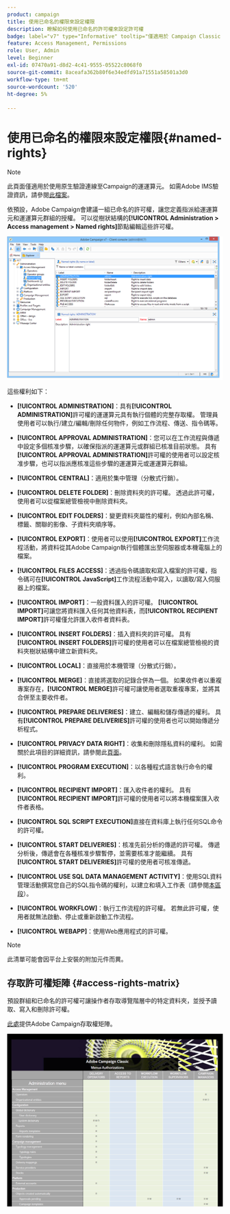 ```yaml
---
product: campaign
title: 使用已命名的權限來設定權限
description: 瞭解如何使用已命名的許可權來設定許可權
badge: label="v7" type="Informative" tooltip="僅適用於 Campaign Classic v7"
feature: Access Management, Permissions
role: User, Admin
level: Beginner
exl-id: 07470a91-d8d2-4c41-9555-05522c8068f0
source-git-commit: 8aceafa362b80f6e34edfd91a71551a58501a3d0
workflow-type: tm+mt
source-wordcount: '520'
ht-degree: 5%

---
```


# 使用已命名的權限來設定權限{#named-rights}

>[!NOTE]
>
>此頁面僅適用於使用原生驗證連線至Campaign的運運算元。 如需Adobe IMS驗證資訊，請參閱[此檔案](https://helpx.adobe.com/enterprise/using/manage-permissions-and-roles.html)。

依預設，Adobe Campaign會建議一組已命名的許可權，讓您定義指派給運運算元和運運算元群組的授權。 可以從樹狀結構的&#x200B;**[!UICONTROL Administration > Access management > Named rights]**&#x200B;節點編輯這些許可權。

![](assets/s_ncs_admin_named_rights.png)

這些權利如下：

* **[!UICONTROL ADMINISTRATION]**：具有&#x200B;**[!UICONTROL ADMINISTRATION]**&#x200B;許可權的運運算元具有執行個體的完整存取權。 管理員使用者可以執行/建立/編輯/刪除任何物件，例如工作流程、傳送、指令碼等。

* **[!UICONTROL APPROVAL ADMINISTRATION]**：您可以在工作流程與傳遞中設定多個核准步驟，以確保指派的運運算元或群組已核准目前狀態。 具有&#x200B;**[!UICONTROL APPROVAL ADMINISTRATION]**&#x200B;許可權的使用者可以設定核准步驟，也可以指派應核准這些步驟的運運算元或運運算元群組。

* **[!UICONTROL CENTRAL]**：適用於集中管理（分散式行銷）。

* **[!UICONTROL DELETE FOLDER]**：刪除資料夾的許可權。 透過此許可權，使用者可以從檔案總管檢視中刪除資料夾。

* **[!UICONTROL EDIT FOLDERS]**：變更資料夾屬性的權利，例如內部名稱、標籤、關聯的影像、子資料夾順序等。

* **[!UICONTROL EXPORT]**：使用者可以使用&#x200B;**[!UICONTROL EXPORT]**&#x200B;工作流程活動，將資料從其Adobe Campaign執行個體匯出至伺服器或本機電腦上的檔案。

* **[!UICONTROL FILES ACCESS]**：透過指令碼讀取和寫入檔案的許可權，指令碼可在&#x200B;**[!UICONTROL JavaScript]**&#x200B;工作流程活動中寫入，以讀取/寫入伺服器上的檔案。

* **[!UICONTROL IMPORT]**：一般資料匯入的許可權。 **[!UICONTROL IMPORT]**&#x200B;可讓您將資料匯入任何其他資料表，而&#x200B;**[!UICONTROL RECIPIENT IMPORT]**&#x200B;許可權僅允許匯入收件者資料表。

* **[!UICONTROL INSERT FOLDERS]**：插入資料夾的許可權。 具有&#x200B;**[!UICONTROL INSERT FOLDERS]**&#x200B;許可權的使用者可以在檔案總管檢視的資料夾樹狀結構中建立新資料夾。

* **[!UICONTROL LOCAL]**：直接用於本機管理（分散式行銷）。

* **[!UICONTROL MERGE]**：直接將選取的記錄合併為一個。 如果收件者以重複專案存在，**[!UICONTROL MERGE]**&#x200B;許可權可讓使用者選取重複專案，並將其合併至主要收件者。

* **[!UICONTROL PREPARE DELIVERIES]**：建立、編輯和儲存傳遞的權利。 具有&#x200B;**[!UICONTROL PREPARE DELIVERIES]**&#x200B;許可權的使用者也可以開始傳遞分析程式。

* **[!UICONTROL PRIVACY DATA RIGHT]**：收集和刪除隱私資料的權利。 如需關於此項目的詳細資訊，請參閱此[頁面](https://helpx.adobe.com/tw/campaign/kb/acc-privacy.html)。

* **[!UICONTROL PROGRAM EXECUTION]**：以各種程式語言執行命令的權利。

* **[!UICONTROL RECIPIENT IMPORT]**：匯入收件者的權利。 具有&#x200B;**[!UICONTROL RECIPIENT IMPORT]**&#x200B;許可權的使用者可以將本機檔案匯入收件者表格。

* **[!UICONTROL SQL SCRIPT EXECUTION]**&#x200B;直接在資料庫上執行任何SQL命令的許可權。

* **[!UICONTROL START DELIVERIES]**：核准先前分析的傳遞的許可權。 傳遞分析後，傳遞會在各種核准步驟暫停，並需要核准才能繼續。 具有&#x200B;**[!UICONTROL START DELIVERIES]**&#x200B;許可權的使用者可核准傳遞。

* **[!UICONTROL USE SQL DATA MANAGEMENT ACTIVITY]**：使用SQL資料管理活動撰寫您自己的SQL指令碼的權利，以建立和填入工作表（請參閱[本區段](../../workflow/using/sql-data-management.md)）。

* **[!UICONTROL WORKFLOW]**：執行工作流程的許可權。 若無此許可權，使用者就無法啟動、停止或重新啟動工作流程。

* **[!UICONTROL WEBAPP]**：使用Web應用程式的許可權。

>[!NOTE]
>
>此清單可能會因平台上安裝的附加元件而異。

## 存取許可權矩陣 {#access-rights-matrix}

預設群組和已命名的許可權可讓操作者存取導覽階層中的特定資料夾，並授予讀取、寫入和刪除許可權。

[此處](/help/platform/using/assets/access-rights-matrix.pdf)提供Adobe Campaign存取權矩陣。

[![影像](assets/do-not-localize/user_management.png)](https://experienceleague.adobe.com/docs/campaign-classic/assets/access-rights-matrix.pdf)
